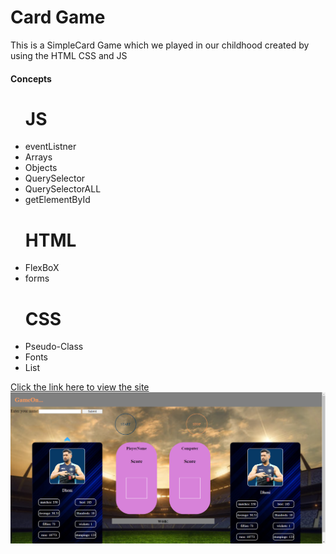 <h1>Card Game</h1>
<p>This is a SimpleCard Game which we played in our childhood created by using the HTML CSS and JS</p>
<h4>Concepts</h4>
<ul>
  <h1>JS</h1>
<li>eventListner</li>
<li>Arrays</li>
<li>Objects</li>
<li>QuerySelector</li>
<li>QuerySelectorALL</li>
<li>getElementById</li>
  <h1>HTML</h1>
  <li>FlexBoX</li>
  <li>forms</li>
   <h1>CSS</h1>
   <li>Pseudo-Class</li>
  <li>Fonts</li>
   <li>List</li>  
</ul>
<a href="https://durgaprasad-237.github.io/CardsGame/">Click the link here to view the site</a>
<img src="/images/Screenshot (76).png">

